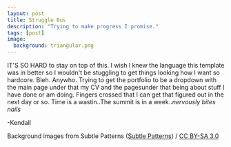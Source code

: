 ```yaml
---
layout: post
title: Struggle Bus
description: "Trying to make progress I promise."
tags: [post]
image:
  background: triangular.png
---
```

IT'S SO HARD to stay on top of this. I wish I knew the language this template
was in better so I wouldn't be stuggling to get things looking how I want so hardcore. Bleh. Anywho. Trying to get the portfolio to be a dropdown with the main
page under that my CV and the pagesunder that being about stuff I have done or 
am doing. Fingers crossed that I can get that figured out in the next day or so.
Time is a wastin..The summit is in a week..*nervously bites nails*  

-Kendall 
 
<div xmlns:cc="http://creativecommons.org/ns#" xmlns:dct="http://purl.org/dc/terms/" about="http://subtlepatterns.com" class="notice">Background images from <span property="dct:title">Subtle Patterns</span> (<a rel="cc:attributionURL" property="cc:attributionName" href="http://subtlepatterns.com">Subtle Patterns</a>) / <a rel="license" href="http://creativecommons.org/licenses/by-sa/3.0/">CC BY-SA 3.0</a></div>